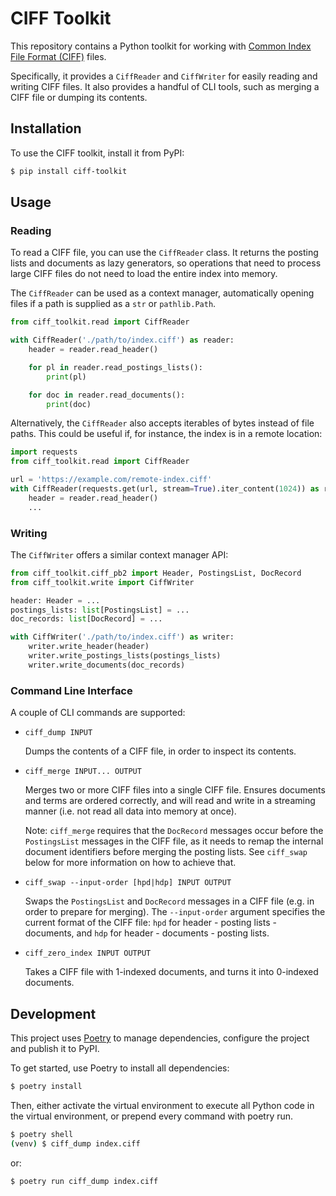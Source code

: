 # CIFF Toolkit

This repository contains a Python toolkit for working with [Common Index File Format (CIFF)](https://github.com/osirrc/ciff/) files.

Specifically, it provides a `CiffReader` and `CiffWriter` for easily reading and writing CIFF files. It also provides a handful of CLI tools, such as merging a CIFF file or dumping its contents.

## Installation

To use the CIFF toolkit, install it from PyPI:

```bash
$ pip install ciff-toolkit
```

## Usage

### Reading

To read a CIFF file, you can use the `CiffReader` class. It returns the posting lists and documents as lazy generators, so operations that need to process large CIFF files do not need to load the entire index into memory.

The `CiffReader` can be used as a context manager, automatically opening files if a path is supplied as a `str` or `pathlib.Path`. 

```python
from ciff_toolkit.read import CiffReader

with CiffReader('./path/to/index.ciff') as reader:
    header = reader.read_header()

    for pl in reader.read_postings_lists():
        print(pl)

    for doc in reader.read_documents():
        print(doc)
```

Alternatively, the `CiffReader` also accepts iterables of bytes instead of file paths. This could be useful if, for instance, the index is in a remote location:

```python
import requests
from ciff_toolkit.read import CiffReader

url = 'https://example.com/remote-index.ciff'
with CiffReader(requests.get(url, stream=True).iter_content(1024)) as reader:
    header = reader.read_header()
    ...
```

### Writing

The `CiffWriter` offers a similar context manager API:

```python
from ciff_toolkit.ciff_pb2 import Header, PostingsList, DocRecord
from ciff_toolkit.write import CiffWriter

header: Header = ...
postings_lists: list[PostingsList] = ...
doc_records: list[DocRecord] = ...

with CiffWriter('./path/to/index.ciff') as writer:
    writer.write_header(header)
    writer.write_postings_lists(postings_lists)
    writer.write_documents(doc_records)
```

### Command Line Interface

A couple of CLI commands are supported:

- `ciff_dump INPUT`

  Dumps the contents of a CIFF file, in order to inspect its contents.
- `ciff_merge INPUT... OUTPUT`

  Merges two or more CIFF files into a single CIFF file. Ensures documents and terms are ordered correctly, and will read and write in a streaming manner (i.e. not read all data into memory at once).

  Note: `ciff_merge` requires that the `DocRecord` messages occur before the `PostingsList` messages in the CIFF file, as it needs to remap the internal document identifiers before merging the posting lists. See `ciff_swap` below for more information on how to achieve that. 
- `ciff_swap --input-order [hpd|hdp] INPUT OUTPUT`

  Swaps the `PostingsList` and `DocRecord` messages in a CIFF file (e.g. in order to prepare for merging). The `--input-order` argument specifies the current format of the CIFF file: `hpd` for header - posting lists - documents, and `hdp` for header - documents - posting lists.
- `ciff_zero_index INPUT OUTPUT`

  Takes a CIFF file with 1-indexed documents, and turns it into 0-indexed documents.

## Development

This project uses [Poetry](https://python-poetry.org/) to manage dependencies, configure the project and publish it to PyPI.

To get started, use Poetry to install all dependencies:

```bash
$ poetry install
```

Then, either activate the virtual environment to execute all Python code in the virtual environment, or prepend every command with poetry run.

```bash
$ poetry shell
(venv) $ ciff_dump index.ciff
```

or:

```bash
$ poetry run ciff_dump index.ciff
```
